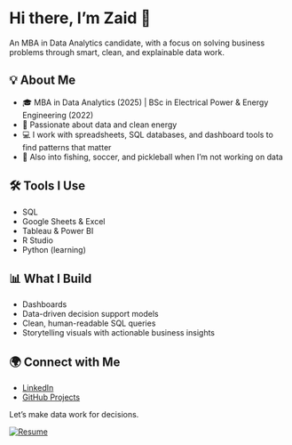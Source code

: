 # Hi there, I’m Zaid 👋

An MBA in Data Analytics candidate, with a focus on solving business problems through smart, clean, and explainable data work.

## 💡 About Me

- 🎓 MBA in Data Analytics (2025) | BSc in Electrical Power & Energy Engineering (2022)
- 🎯 Passionate about data and clean energy
- 💻 I work with spreadsheets, SQL databases, and dashboard tools to find patterns that matter
- 🎣 Also into fishing, soccer, and pickleball when I’m not working on data

## 🛠 Tools I Use

- SQL
- Google Sheets & Excel
- Tableau & Power BI
- R Studio
- Python (learning)

## 📊 What I Build

- Dashboards  
- Data-driven decision support models  
- Clean, human-readable SQL queries  
- Storytelling visuals with actionable business insights  

## 🌍 Connect with Me

- [LinkedIn](https://www.linkedin.com/in/zaid-alfaddagh/)
- [GitHub Projects](https://github.com/zaidfdgh)

Let’s make data work for decisions.

[![Resume](https://img.shields.io/badge/Resume-PDF-blue)]([https://github.com/YourUsername/resume/blob/main/resume.pdf](https://github.com/zaidfdgh/zaidfdgh/blob/main/Zaid%20Al-Faddagh%20Latest%20Resume.pdf))
